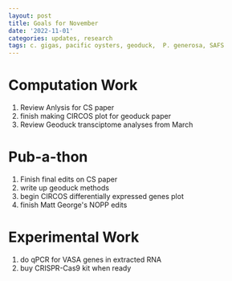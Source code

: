 ```yaml
---
layout: post
title: Goals for November
date: '2022-11-01'
categories: updates, research
tags: c. gigas, pacific oysters, geoduck,  P. generosa, SAFS
---
```


# Computation Work
1. Review Anlysis for CS paper
2. finish making CIRCOS plot for geoduck paper
3. Review Geoduck transciptome analyses from March 

# Pub-a-thon
1. Finish final edits on CS paper
2. write up geoduck methods 
3. begin CIRCOS differentially expressed genes plot
4. finish Matt George's NOPP edits

# Experimental Work
1. do qPCR for VASA genes in extracted RNA
2. buy CRISPR-Cas9 kit when ready 
